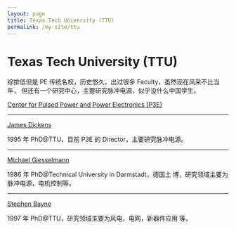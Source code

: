 ```yaml
---
layout: page
title: Texas Tech University (TTU)
permalink: /my-site/ttu
---
```

# Texas Tech University (TTU)

综排低但是 PE 传统名校，历史悠久，出过很多 Faculty，虽然现在风采不比当年， 但还有一个研究中心，主要研究脉冲电源，似乎没什么中国学生。

[Center for Pulsed Power and Power Electronics (P3E)](http://www.p3e.ttu.edu/index.asp)

---

[James Dickens](http://www.p3e.ttu.edu/personnel/JamesDickens.asp)

1995 年 PhD@TTU，目前 P3E 的 Director，主要研究脉冲电源。 

---

[Michael Giesselmann](http://www.p3e.ttu.edu/personnel/MikeGiesselmann.asp)

1986 年 PhD@Technical University in Darmstadt，德国土 博，研究领域主要为脉冲电源，电机控制等。

---

[Stephen Bayne](http://www.p3e.ttu.edu/personnel/StephenBayne.asp)

1997 年 PhD@TTU，研究领域主要为风电，电网，新器件应用 等。